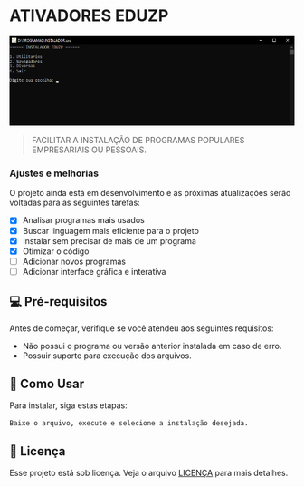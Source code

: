 # ATIVADORES EDUZP

<img src="image.png" alt="img">

> FACILITAR A INSTALAÇÃO DE PROGRAMAS POPULARES EMPRESARIAIS OU PESSOAIS.

### Ajustes e melhorias

O projeto ainda está em desenvolvimento e as próximas atualizações serão voltadas para as seguintes tarefas:

- [x] Analisar programas mais usados
- [x] Buscar linguagem mais eficiente para o projeto
- [x] Instalar sem precisar de mais de um programa
- [x] Otimizar o código
- [ ] Adicionar novos programas
- [ ] Adicionar interface gráfica e interativa

## 💻 Pré-requisitos

Antes de começar, verifique se você atendeu aos seguintes requisitos:

- Não possui o programa ou versão anterior instalada em caso de erro.
- Possuir suporte para execução dos arquivos.

## 🚀 Como Usar

Para instalar, siga estas etapas:

```
Baixe o arquivo, execute e selecione a instalação desejada.
```

## 📝 Licença

Esse projeto está sob licença. Veja o arquivo [LICENÇA](LICENSE.md) para mais detalhes.
